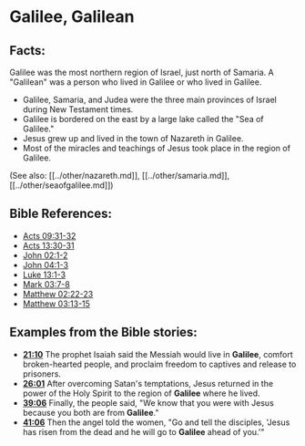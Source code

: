 # Galilee, Galilean #

## Facts: ##

Galilee was the most northern region of Israel, just north of Samaria. A "Galilean" was a person who lived in Galilee or who lived in Galilee.

* Galilee, Samaria, and Judea were the three main provinces of Israel during New Testament times.
* Galilee is bordered on the east by a large lake called the "Sea of Galilee."
* Jesus grew up and lived in the town of Nazareth in Galilee.
* Most of the miracles and teachings of Jesus took place in the region of Galilee.

(See also: [[../other/nazareth.md]], [[../other/samaria.md]], [[../other/seaofgalilee.md]])

## Bible References: ##

* [Acts 09:31-32](en/tn/act/help/09/31)
* [Acts 13:30-31](en/tn/act/help/13/30)
* [John 02:1-2](en/tn/jhn/help/02/01)
* [John 04:1-3](en/tn/jhn/help/04/01)
* [Luke 13:1-3](en/tn/luk/help/13/01)
* [Mark 03:7-8](en/tn/mrk/help/03/07)
* [Matthew 02:22-23](en/tn/mat/help/02/22)
* [Matthew 03:13-15](en/tn/mat/help/03/13)

## Examples from the Bible stories: ##

* __[21:10](en/tn/obs/help/21/10)__ The prophet Isaiah said the Messiah would live in __Galilee__, comfort broken-hearted people, and proclaim freedom to captives and release to prisoners.
* __[26:01](en/tn/obs/help/26/01)__ After overcoming Satan's temptations, Jesus returned in the power of the Holy Spirit to the region of __Galilee__  where he lived.
* __[39:06](en/tn/obs/help/39/06)__ Finally, the people said, "We know that you were with Jesus because you both are from __Galilee__."
* __[41:06](en/tn/obs/help/41/06)__ Then the angel told the women, "Go and tell the disciples, 'Jesus has risen from the dead and he will go to __Galilee__  ahead of you.'"
